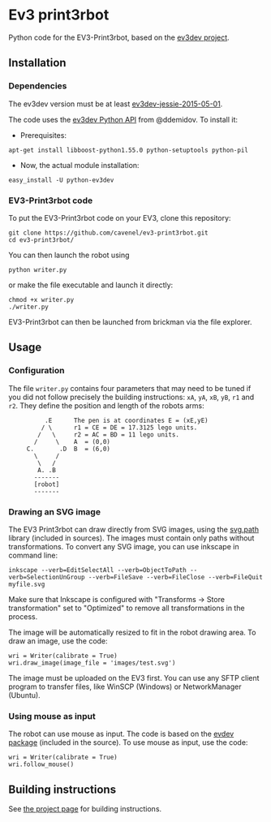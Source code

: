 # Ev3 print3rbot

Python code for the EV3-Print3rbot, based on the [ev3dev project](http://ev3dev.org).

## Installation

### Dependencies

The ev3dev version must be at least [ev3dev-jessie-2015-05-01](https://github.com/ev3dev/ev3dev/releases/tag/ev3dev-jessie-2015-05-01).

The code uses the [ev3dev Python API](https://github.com/ddemidov/ev3dev-lang-python) from @ddemidov. To install it:

* Prerequisites:
```
apt-get install libboost-python1.55.0 python-setuptools python-pil
```

* Now, the actual module installation:
```
easy_install -U python-ev3dev
```

### EV3-Print3rbot code

To put the EV3-Print3rbot code  on your EV3, clone this repository:
```
git clone https://github.com/cavenel/ev3-print3rbot.git
cd ev3-print3rbot/
```
You can then launch the robot using
```
python writer.py
```
or make the file executable and launch it directly:
```
chmod +x writer.py
./writer.py
```
EV3-Print3rbot can then be launched from brickman via the file explorer.

## Usage

### Configuration

The file `writer.py` contains four parameters that may need to be tuned if you did not follow precisely the building instructions: `xA`, `yA`, `xB`, `yB`, `r1` and `r2`. They define the position and length of the robots arms:
```
          .E      The pen is at coordinates E = (xE,yE)
         / \      r1 = CE = DE = 17.3125 lego units.
        /   \     r2 = AC = BD = 11 lego units.
       /     \    A  = (0,0)
     C.       .D  B  = (6,0)
       \     /
        \   /
        A. .B
       -------
       [robot]
       -------
```

### Drawing an SVG image

The EV3 Print3rbot can draw directly from SVG images, using the [svg.path](https://pypi.python.org/pypi/svg.path) library (included in sources). The images must contain only paths without transformations. To convert any SVG image, you can use inkscape in command line:
```
inkscape --verb=EditSelectAll --verb=ObjectToPath --verb=SelectionUnGroup --verb=FileSave --verb=FileClose --verb=FileQuit myfile.svg
```
Make sure that Inkscape is configured with "Transforms -> Store transformation" set to "Optimized" to remove all transformations in the process.

The image will be automatically resized to fit in the robot drawing area. To draw an image, use the code:
```
wri = Writer(calibrate = True)
wri.draw_image(image_file = 'images/test.svg')
```
The image must be uploaded on the EV3 first. You can use any SFTP client program to transfer files, like WinSCP (Windows) or NetworkManager (Ubuntu). 

### Using mouse as input

The robot can use mouse as input. The code is based on the [evdev package](https://pypi.python.org/pypi/evdev) (included in the source). To use mouse as input, use the code:

```
wri = Writer(calibrate = True)
wri.follow_mouse()
```

## Building instructions

See [the project page](http://www.ev3dev.org/projects/2015/05/06/EV3-Print3rbot/) for building instructions.

